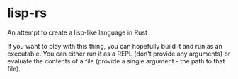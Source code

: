 # lisp-rs
An attempt to create a lisp-like language in Rust

If you want to play with this thing, you can hopefully build it and run as an executable. You can either run it as a REPL (don't provide any arguments) or evaluate the contents of a file (provide a single argument - the path to that file).
